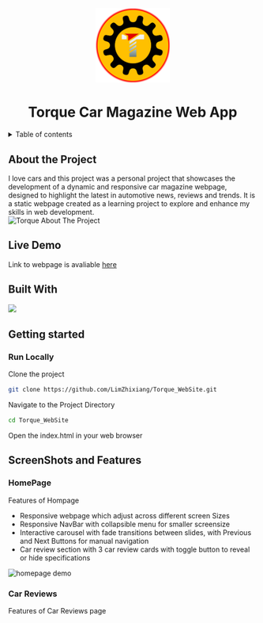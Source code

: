 <!-- Project logo and title -->
<div align="center">
	<img src="./image/index-img/logo.png" alt="Torque WebSite" width="150px" />
	<h1 align="center">Torque Car Magazine Web App</h1>
</div>

<!-- Table of contents -->
<details>
	<summary>Table of contents</summary>
	<ol>
		<li>
			<a href='#about-the-project'>About The Project</a>
			<ul>
				<li><a href='#live-demo'>Live Demo</a></li>
				<li><a href='#built-with'>Built with</li>
			</ul>
		</li>
		<li>
			<a href='#getting-started'>Getting Started</a>
			<ul>
				<li><a href='#run-locally'>Run Locally</a></li>
			</ul>
		</li>
		<li>
			<a href='#screenshots'>Screen Shots and Features</a>
			<ul>
				<li><a href='#Home-Page'>Home Page</a></li>
				<li><a href='#car-reviews'>Car Reviews</a></li>
				<li><a href='#car-share'>Car Share</a></li>
				<li><a href='#events'>Events</a></li>
				<li><a href='f1'>F1</a></li>
			</ul>
		</li>
		<li>
			<a href='#contact'>Contact</a>
		</li>
	</ol>
</details>

<!-- About the project -->
## About the Project
I love cars and this project was a personal project that showcases the development of a dynamic and responsive car magazine webpage, designed to highlight the latest in automotive news, reviews and trends. It is a static webpage created as a learning project to explore and enhance my skills in web development.
</br>
![Torque About The Project](https://github.com/user-attachments/assets/1fe1d479-d9a9-4d8a-ae5f-11f9a1245af6)

<!-- live demo link -->
## Live Demo
Link to webpage is avaliable <a href="https://limzhixiang.github.io/Torque_WebSite/">here</a>

## Built With
<img src="https://skillicons.dev/icons?i=html,css,javascript,github,bootstrap">

## Getting started

### Run Locally
Clone the project
```bash
git clone https://github.com/LimZhixiang/Torque_WebSite.git
```
Navigate to the Project Directory
```bash
cd Torque_WebSite
```
Open the index.html in your web browser

## ScreenShots and Features
### HomePage
Features of Hompage
<ul>
	<li>Responsive webpage which adjust across different screen Sizes</li>
	<li>Responsive NavBar with collapsible menu for smaller screensize</li>
	<li>Interactive carousel with fade transitions between slides, with Previous and Next Buttons for manual navigation</li>
	<li>Car review section with 3 car review cards with toggle button to reveal or hide specifications</li>
</ul>

![homepage demo](https://github.com/user-attachments/assets/04a7aba5-0019-4d94-9976-165e17052c9d)

### Car Reviews
Features of Car Reviews page

